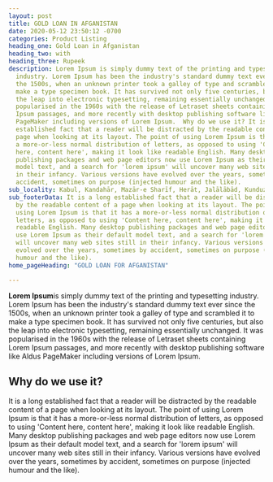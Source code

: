 ```yaml
---
layout: post
title: GOLD LOAN IN AFGANISTAN
date: 2020-05-12 23:50:12 -0700
categories: Product Listing
heading_one: Gold Loan in Afganistan
heading_two: with
heading_three: Rupeek
description: Lorem Ipsum is simply dummy text of the printing and typesetting
  industry. Lorem Ipsum has been the industry's standard dummy text ever since
  the 1500s, when an unknown printer took a galley of type and scrambled it to
  make a type specimen book. It has survived not only five centuries, but also
  the leap into electronic typesetting, remaining essentially unchanged. It was
  popularised in the 1960s with the release of Letraset sheets containing Lorem
  Ipsum passages, and more recently with desktop publishing software like Aldus
  PageMaker including versions of Lorem Ipsum.  Why do we use it? It is a long
  established fact that a reader will be distracted by the readable content of a
  page when looking at its layout. The point of using Lorem Ipsum is that it has
  a more-or-less normal distribution of letters, as opposed to using 'Content
  here, content here', making it look like readable English. Many desktop
  publishing packages and web page editors now use Lorem Ipsum as their default
  model text, and a search for 'lorem ipsum' will uncover many web sites still
  in their infancy. Various versions have evolved over the years, sometimes by
  accident, sometimes on purpose (injected humour and the like).
sub_locality: Kabul, Kandahār, Mazār-e Sharīf, Herāt, Jalālābād, Kunduz
sub_footerData: It is a long established fact that a reader will be distracted
  by the readable content of a page when looking at its layout. The point of
  using Lorem Ipsum is that it has a more-or-less normal distribution of
  letters, as opposed to using 'Content here, content here', making it look like
  readable English. Many desktop publishing packages and web page editors now
  use Lorem Ipsum as their default model text, and a search for 'lorem ipsum'
  will uncover many web sites still in their infancy. Various versions have
  evolved over the years, sometimes by accident, sometimes on purpose (injected
  humour and the like).
home_pageHeading: "GOLD LOAN FOR AFGANISTAN"

---
```

**Lorem Ipsum**is simply dummy text of the printing and typesetting industry. Lorem Ipsum has been the industry's standard dummy text ever since the 1500s, when an unknown printer took a galley of type and scrambled it to make a type specimen book. It has survived not only five centuries, but also the leap into electronic typesetting, remaining essentially unchanged. It was popularised in the 1960s with the release of Letraset sheets containing Lorem Ipsum passages, and more recently with desktop publishing software like Aldus PageMaker including versions of Lorem Ipsum.

## Why do we use it?

It is a long established fact that a reader will be distracted by the readable content of a page when looking at its layout. The point of using Lorem Ipsum is that it has a more-or-less normal distribution of letters, as opposed to using 'Content here, content here', making it look like readable English. Many desktop publishing packages and web page editors now use Lorem Ipsum as their default model text, and a search for 'lorem ipsum' will uncover many web sites still in their infancy. Various versions have evolved over the years, sometimes by accident, sometimes on purpose (injected humour and the like).